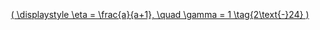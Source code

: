 <a href="#"
   onclick="window.open(
     '/eco2_guide_center/1.%20ECO2%20Logic%20Guide/Equation_diagram.html',
     'popupWindow',
     'width=800,height=600,scrollbars=yes,resizable=yes'
   ); return false;"
   style="font-size: 100%; line-height: 2em; display: block; width: fit-content; margin: 0 auto;"
   class="equation-link">
  \( \displaystyle \eta = \frac{a}{a+1}, \quad \gamma = 1 \tag{2\text{-}24} \) 
</a>